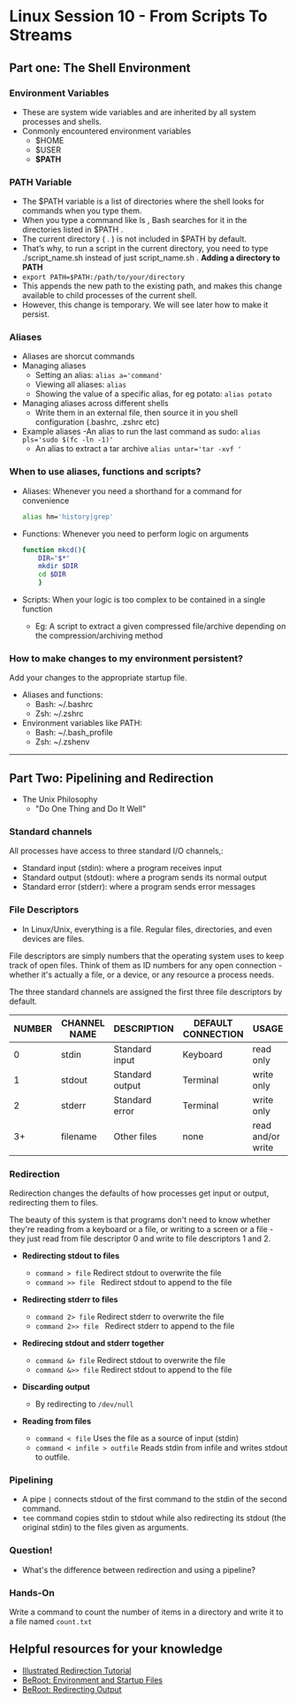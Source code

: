 # Linux Session 10 - From Scripts To Streams
## Part one: The Shell Environment
### Environment Variables
- These are system wide variables and are inherited by all system processes and shells.
- Conmonly encountered environment variables
    - $HOME
    - $USER
    - **$PATH**

### PATH Variable
- The $PATH variable is a list of directories where the shell looks for commands
when you type them.
- When you type a command like ls , Bash searches for it in the directories listed in $PATH .
- The current directory ( . ) is not included in $PATH by default.
- That’s why, to run a script in the current directory, you need to type ./script_name.sh instead of just script_name.sh .
**Adding a directory to PATH**
- `export PATH=$PATH:/path/to/your/directory`
- This appends the new path to the existing path, and makes this change available to child processes of the current shell.
- However, this change is temporary. We will see later how to make it persist.

### Aliases
- Aliases are shorcut commands
- Managing aliases 
    - Setting an alias: `alias a='command'`
    - Viewing all aliases: `alias`
    - Showing the value of a specific alias, for eg potato: `alias potato`
- Managing aliases across different shells
    - Write them in an external file, then source it in you shell configuration (.bashrc, .zshrc etc)
- Example aliases
    -An alias to run the last command as sudo:
        `alias pls='sudo $(fc -ln -1)'`
    - An alias to extract a tar archive
        `alias untar='tar -xvf '`


### When to use aliases, functions and scripts?

- Aliases: Whenever you need a shorthand for a command for convenience
    ```bash
    alias hm='history|grep'
    ```
- Functions: Whenever you need to perform logic on arguments

    ```bash
    function mkcd(){ 
        DIR="$*" 
        mkdir $DIR
        cd $DIR
        }
    ```
- Scripts: When your logic is too complex to be contained in a single function
    - Eg: A script to extract a given compressed file/archive depending on the compression/archiving method

### How to make changes to my environment persistent?
Add your changes to the appropriate startup file.
- Aliases and functions:
    - Bash: ~/.bashrc
    - Zsh: ~/.zshrc
- Environment variables like PATH: 
    - Bash: ~/.bash_profile
    - Zsh: ~/.zshenv

--- 

## Part Two: Pipelining and Redirection
- The Unix Philosophy
    - "Do One Thing and Do It Well"


### Standard channels
All processes have access to three standard I/O channels,:

- Standard input (stdin): where a program receives input
- Standard output (stdout): where a program sends its normal output
- Standard error (stderr): where a program sends error messages
 
### File Descriptors
- In Linux/Unix, everything is a file. Regular files, directories, and even devices are files. 

File descriptors are simply numbers that the operating system uses to keep track of open files. Think of them as ID numbers for any open connection - whether it's actually a file, or a device, or any resource a process needs.


 The three standard channels are assigned the first three file descriptors by default. 

|NUMBER|CHANNEL NAME|DESCRIPTION    |DEFAULT CONNECTION|USAGE            |
|------|------------|---------------|------------------|-----------------|
|  0   |stdin       |Standard input |Keyboard          |read only        |
|  1   |stdout      |Standard output|Terminal          |write only       |
|  2   |stderr      |Standard error |Terminal          |write only       |
|  3+  |filename    |Other files    |none              |read and/or write|


### Redirection 
Redirection changes the defaults of how processes get input or output, redirecting them to files.

The beauty of this system is that programs don't need to know whether they're reading from a keyboard or a file, or writing to a screen or a file - they just read from file descriptor 0 and write to file descriptors 1 and 2.

- **Redirecting stdout to files**
    - `command > file` Redirect stdout to overwrite the file
    - `command >> file ` Redirect stdout to append to the file
- **Redirecting stderr to files**
    - `command 2> file` Redirect stderr to overwrite the file
    - `command 2>> file ` Redirect stderr to append to the file
- **Redirecing stdout and stderr together**
    - `command &> file` Redirect stdout to overwrite the file
    - `command &>> file` Redirect stdout to append to the file

- **Discarding output**
    - By redirecting to `/dev/null`

- **Reading from files**
    - `command < file` Uses the file as a source of input (stdin)
    - `command < infile > outfile` Reads stdin from infile and writes stdout to outfile.

### Pipelining 
- A pipe `|` connects stdout of the first command to the stdin of the second command.
- `tee` command copies stdin to stdout while also redirecting its stdout (the original stdin) to the files given as arguments.

### Question!
- What's the difference between redirection and using a pipeline?

### Hands-On
Write a command to count the number of items in a directory and write it to a file named `count.txt`


## Helpful resources for your knowledge
- [Illustrated Redirection Tutorial](https://web.archive.org/web/20230315225157/https://wiki.bash-hackers.org/howto/redirection_tutorial)
- [BeRoot: Environment and Startup Files](https://github.com/Open-Source-Community/BeRoot/tree/main/Environment%20&%20Startup%20Files)
- [BeRoot: Redirecting Output](https://github.com/Open-Source-Community/BeRoot/tree/main/Redirecting%20Output)
